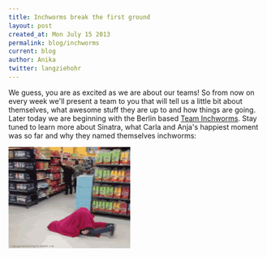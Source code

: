 ```yaml
---
title: Inchworms break the first ground
layout: post
created_at: Mon July 15 2013
permalink: blog/inchworms
current: blog
author: Anika
twitter: langziehohr
---
```


We guess, you are as excited as we are about our teams! So from now on every week we'll present a team to you that will tell us a little bit about themselves, what awesome stuff they are up to and how things are going.
Later today we are beginning with the Berlin based <a href="http://inchworms.net/blog/">Team Inchworms</a>. Stay tuned to learn more about Sinatra, what Carla and Anja's happiest moment was so far and why they named themselves inchworms:

<img src="inchworms.gif" height="200">